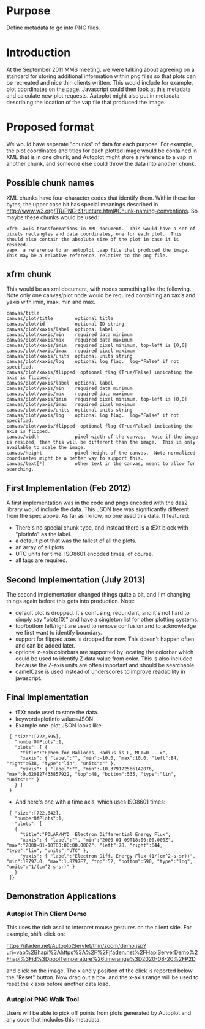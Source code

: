 # Purpose

Define metadata to go into PNG files.

# Introduction

At the September 2011 MMS meeting, we were talking about agreeing on a
standard for storing additional information within png files so that
plots can be recreated and nice thin clients written. This would include
for example, plot coordinates on the page. Javascript could then look at
this metadata and calculate new plot requests. Autoplot might also put
in metadata describing the location of the vap file that produced the
image.

# Proposed format

We would have separate "chunks" of data for each purpose. For example,
the plot coordinates and titles for each plotted image would be
contained in XML that is in one chunk, and Autoplot might store a
reference to a vap in another chunk, and someone else could throw the
data into another chunk.

## Possible chunk names

XML chunks have four-character codes that identify them. Within these
for bytes, the upper case bit has special meanings described in
<http://www.w3.org/TR/PNG-Structure.html#Chunk-naming-conventions>. So
maybe these chunks would be used:

```
xfrm  axis transformations in XML document.  This would have a set of pixels rectangles and data coordinates, one for each plot.  This should also contain the absolute size of the plot in case it is resized.
vapx  a reference to an autoplot .vap file that produced the image.  This may be a relative reference, relative to the png file.
```

## xfrm chunk

This would be an xml document, with nodes something like the following.
Note only one canvas/plot node would be required containing an xaxis and
yaxis with imin, imax, min and max.

```
canvas/title    
canvas/plot/title        optional title
canvas/plot/id           optional ID string
canvas/plot/xaxis/label  optional label
canvas/plot/xaxis/min    required data minimum
canvas/plot/xaxis/max    required data maximum
canvas/plot/xaxis/imin   required pixel minimum, top-left is [0,0]
canvas/plot/xaxis/imax   required pixel maximum
canvas/plot/xaxis/units  optional units string
canvas/plot/xaxis/log    optional log flag.  log="False" if not specified.
canvas/plot/xaxis/flipped  optional flag (True/False) indicating the axis is flipped.
canvas/plot/yaxis/label  optional label
canvas/plot/yaxis/min    required data minimum
canvas/plot/yaxis/max    required data maximum
canvas/plot/yaxis/imin   required pixel minimum, top-left is [0,0]
canvas/plot/yaxis/imax   required pixel maximum
canvas/plot/yaxis/units  optional units string
canvas/plot/yaxis/log    optional log flag.  log="False" if not specified.
canvas/plot/yaxis/flipped  optional flag (True/False) indicating the axis is flipped.
canvas/width             pixel width of the canvas.  Note if the image is resized, then this will be different than the image.  This is only available to scale the image.
canvas/height            pixel height of the canvas.  Note normalized coordinates might be a better way to support this.
canvas/text[*]           other text in the canvas, meant to allow for searching.
```

## First Implementation (Feb 2012)

A first implementation was in the code and pngs encoded with the das2
library would include the data. This JSON tree was significantly
different from the spec above. As far as I know, no one used this data.
It featured:

  - There's no special chunk type, and instead there is a tEXt block
    with "plotInfo" as the label.
  - a default plot that was the tallest of all the plots.
  - an array of all plots
  - UTC units for time. ISO8601 encoded times, of course.
  - all tags are required.

## Second Implementation (July 2013)

The second implementation changed things quite a bit, and I'm changing
things again before this gets into production. Note:

  - default plot is dropped. It's confusing, redundant, and it's not
    hard to simply say "plots\[0\]" and have a singleton list for other
    plotting systems.
  - top/bottom left/right are used to remove confusion and to
    acknowledge we first want to identify boundary.
  - support for flipped axes is dropped for now. This doesn't happen
    often and can be added later.
  - optional z-axis colorbars are supported by locating the colorbar
    which could be used to identify Z data value from color. This is
    also included because the Z-axis units are often important and
    should be searchable.
  - camelCase is used instead of underscores to improve readability in
    javascript.

## Final Implementation

  - tTXt node used to store the data.
  - keyword=plotInfo value=JSON
  - Example one-plot JSON looks like:

```
 { "size":[722,595],
   "numberOfPlots":1,
   "plots": [ {
     "title":"Ephem for Balloons, Radius is L, MLT=0 --->", 
     "xaxis": { "label":"", "min":-10.0, "max":10.0, "left":84, "right":638, "type":"lin", "units":"" },
     "yaxis": { "label":"", "min":-10.379172566142076, "max":9.620827433857922, "top":48, "bottom":535, "type":"lin", "units":"" }
   } ]
 }
```

  - And here's one with a time axis, which uses ISO8601 times:

```
 { "size":[722,642],
   "numberOfPlots":1,
   "plots": [
   {
     "title":"POLAR/HYD  Electron Differential Energy Flux", 
     "xaxis": { "label":"", "min":"2000-01-09T18:00:00.000Z", "max":"2000-01-10T00:00:00.000Z", "left":78, "right":644, "type":"lin", "units":"UTC" },
     "yaxis": { "label":"Electron Diff. Energy Flux (1/(cm^2-s-sr))", "min":18797.0, "max":1.8797E7, "top":52, "bottom":590, "type":"log", "units":"1/(cm^2-s-sr)" }
   }
 ]}
```

## Demonstration Applications

### Autoplot Thin Client Demo

This uses the rich ascii to interpret mouse gestures on the client side.
For example, shift-click on:

<https://jfaden.net/AutoplotServlet/thin/zoom/demo.jsp?uri=vap%2Bhapi%3Ahttps%3A%2F%2Fjfaden.net%2FHapiServerDemo%2Fhapi%3Fid%3DpoolTemperature%26timerange%3D2020-08-20%2FP2D>

and click on the image. The x and y position of the click is reported
below the "Reset" button. Now drag out a box, and the x-axis range will
be used to reset the x axis before another data load.

### Autoplot PNG Walk Tool

Users will be able to pick off points from plots generated by Autoplot
and any code that includes this metadata.

